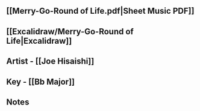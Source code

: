 ## [[Merry-Go-Round of Life.pdf|Sheet Music PDF]]
## [[Excalidraw/Merry-Go-Round of Life|Excalidraw]]
## Artist - [[Joe Hisaishi]]
## Key - [[Bb Major]]

## Notes
